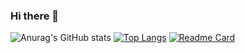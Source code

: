 ### Hi there 👋

![Anurag's GitHub stats](https://github-readme-stats.vercel.app/api?username=williamfgoncalves&show_icons=true&theme=radical)
[![Top Langs](https://github-readme-stats.vercel.app/api/top-langs/?username=williamfgoncalves&hide=html,css)](https://github.com/anuraghazra/github-readme-stats)
[![Readme Card](https://github-readme-stats.vercel.app/api/pin/?username=williamfgoncalves&repo=github-readme-stats)](https://github.com/anuraghazra/github-readme-stats)


<!--
**williamfgoncalves/williamfgoncalves** is a ✨ _special_ ✨ repository because its `README.md` (this file) appears on your GitHub profile.

Here are some ideas to get you started:

- 🔭 I’m currently working on ...
- 🌱 I’m currently learning ...
- 👯 I’m looking to collaborate on ...
- 🤔 I’m looking for help with ...
- 💬 Ask me about ...
- 📫 How to reach me: ...
- 😄 Pronouns: ...
- ⚡ Fun fact: ...
-->
